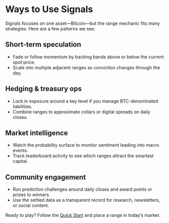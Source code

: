 # Ways to Use Signals

Signals focuses on one asset—Bitcoin—but the range mechanic fits many strategies. Here are a few patterns we see:

## Short-term speculation

- Fade or follow momentum by backing bands above or below the current spot price.
- Scale into multiple adjacent ranges as conviction changes through the day.

## Hedging & treasury ops

- Lock in exposure around a key level if you manage BTC-denominated liabilities.
- Combine ranges to approximate collars or digital spreads on daily closes.

## Market intelligence

- Watch the probability surface to monitor sentiment leading into macro events.
- Track leaderboard activity to see which ranges attract the smartest capital.

## Community engagement

- Run prediction challenges around daily closes and award points or prizes to winners.
- Use the settled data as a transparent record for research, newsletters, or social content.

Ready to play? Follow the [Quick Start](/docs/quickstart) and place a range in today’s market.
